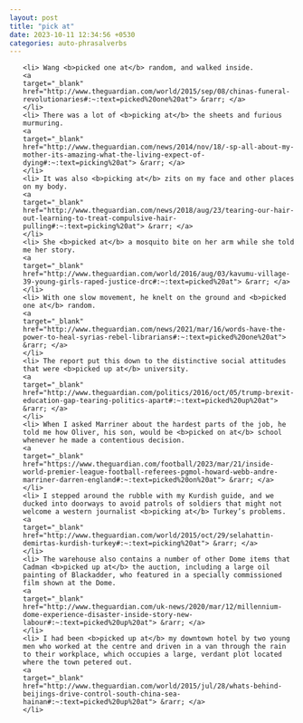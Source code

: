 ```yaml
---
layout: post
title: "pick at"
date: 2023-10-11 12:34:56 +0530
categories: auto-phrasalverbs
---
```

<ol>

    <li> Wang <b>picked one at</b> random, and walked inside.
    <a 
    target="_blank" 
    href="http://www.theguardian.com/world/2015/sep/08/chinas-funeral-revolutionaries#:~:text=picked%20one%20at"> &rarr; </a>
    </li>
    <li> There was a lot of <b>picking at</b> the sheets and furious murmuring.
    <a 
    target="_blank" 
    href="http://www.theguardian.com/news/2014/nov/18/-sp-all-about-my-mother-its-amazing-what-the-living-expect-of-dying#:~:text=picking%20at"> &rarr; </a>
    </li>
    <li> It was also <b>picking at</b> zits on my face and other places on my body.
    <a 
    target="_blank" 
    href="http://www.theguardian.com/news/2018/aug/23/tearing-our-hair-out-learning-to-treat-compulsive-hair-pulling#:~:text=picking%20at"> &rarr; </a>
    </li>
    <li> She <b>picked at</b> a mosquito bite on her arm while she told me her story.
    <a 
    target="_blank" 
    href="http://www.theguardian.com/world/2016/aug/03/kavumu-village-39-young-girls-raped-justice-drc#:~:text=picked%20at"> &rarr; </a>
    </li>
    <li> With one slow movement, he knelt on the ground and <b>picked one at</b> random.
    <a 
    target="_blank" 
    href="http://www.theguardian.com/news/2021/mar/16/words-have-the-power-to-heal-syrias-rebel-librarians#:~:text=picked%20one%20at"> &rarr; </a>
    </li>
    <li> The report put this down to the distinctive social attitudes that were <b>picked up at</b> university.
    <a 
    target="_blank" 
    href="http://www.theguardian.com/politics/2016/oct/05/trump-brexit-education-gap-tearing-politics-apart#:~:text=picked%20up%20at"> &rarr; </a>
    </li>
    <li> When I asked Marriner about the hardest parts of the job, he told me how Oliver, his son, would be <b>picked on at</b> school whenever he made a contentious decision.
    <a 
    target="_blank" 
    href="https://www.theguardian.com/football/2023/mar/21/inside-world-premier-league-football-referees-pgmol-howard-webb-andre-marriner-darren-england#:~:text=picked%20on%20at"> &rarr; </a>
    </li>
    <li> I stepped around the rubble with my Kurdish guide, and we ducked into doorways to avoid patrols of soldiers that might not welcome a western journalist <b>picking at</b> Turkey’s problems.
    <a 
    target="_blank" 
    href="http://www.theguardian.com/world/2015/oct/29/selahattin-demirtas-kurdish-turkey#:~:text=picking%20at"> &rarr; </a>
    </li>
    <li> The warehouse also contains a number of other Dome items that Cadman <b>picked up at</b> the auction, including a large oil painting of Blackadder, who featured in a specially commissioned film shown at the Dome.
    <a 
    target="_blank" 
    href="http://www.theguardian.com/uk-news/2020/mar/12/millennium-dome-experience-disaster-inside-story-new-labour#:~:text=picked%20up%20at"> &rarr; </a>
    </li>
    <li> I had been <b>picked up at</b> my downtown hotel by two young men who worked at the centre and driven in a van through the rain to their workplace, which occupies a large, verdant plot located where the town petered out.
    <a 
    target="_blank" 
    href="http://www.theguardian.com/world/2015/jul/28/whats-behind-beijings-drive-control-south-china-sea-hainan#:~:text=picked%20up%20at"> &rarr; </a>
    </li>